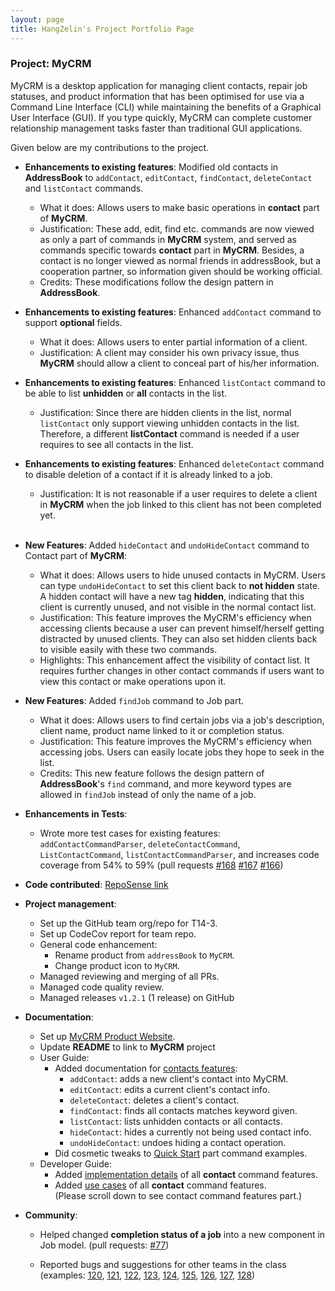 ```yaml
---
layout: page
title: HangZelin's Project Portfolio Page
---
```


### Project: MyCRM

MyCRM is a desktop application for managing client contacts, repair job statuses, and product information that has been optimised for use via a Command Line Interface (CLI) while maintaining the benefits of a Graphical User Interface (GUI). If you type quickly, MyCRM can complete customer relationship management tasks faster than traditional GUI applications.

Given below are my contributions to the project.

  * **Enhancements to existing features**: Modified old contacts in **AddressBook** to `addContact`, `editContact`, `findContact`, `deleteContact` and `listContact` commands.
      * What it does: Allows users to make basic operations in **contact** part of **MyCRM**.
      * Justification: These add, edit, find etc. commands are now viewed as only a part of commands in **MyCRM** system,
      and served as commands specific towards **contact** part in **MyCRM**. Besides, a contact is no longer viewed as normal
      friends in addressBook, but a cooperation partner, so information given should be working official.  
      * Credits: These modifications follow the design pattern in **AddressBook**.
  * **Enhancements to existing features**: Enhanced `addContact` command to support **optional** fields.
      * What it does: Allows users to enter partial information of a client.
      * Justification: A client may consider his own privacy issue, thus **MyCRM** should allow a client to conceal 
      part of his/her information.
  * **Enhancements to existing features**: Enhanced `listContact` command to be able to list **unhidden** or **all** contacts in the list.
      * Justification: Since there are hidden clients in the list, normal `listContact` only support viewing unhidden
      contacts in the list. Therefore, a different **listContact** command is needed if a user requires to see all contacts
      in the list.
  * **Enhancements to existing features**:  Enhanced `deleteContact` command to disable deletion of a contact if it is already linked to a job.
      * Justification: It is not reasonable if a user requires to delete a client in **MyCRM** when the job
      linked to this client has not been completed yet.
  <br><br>
  * **New Features**: Added `hideContact` and `undoHideContact` command to Contact part of **MyCRM**:
      * What it does: Allows users to hide unused contacts in MyCRM. Users can type `undoHideContact` to set this client back 
      to **not hidden** state. A hidden contact will have a new tag **hidden**, indicating that this client is currently unused,
      and not visible in the normal contact list.
      * Justification: This feature improves the MyCRM's efficiency when accessing clients 
      because a user can prevent himself/herself getting distracted by unused clients.
      They can also set hidden clients back to visible easily with these two commands.
      * Highlights: This enhancement affect the visibility of contact list. It requires further changes in
      other contact commands if users want to view this contact or make operations upon it.
  * **New Features**: Added `findJob` command to Job part.
      * What it does: Allows users to find certain jobs via a job's description, client name, 
      product name linked to it or completion status.
      * Justification: This feature improves the MyCRM's efficiency when accessing jobs. Users can easily locate
      jobs they hope to seek in the list.
      * Credits: This new feature follows the design pattern of **AddressBook**'s `find` command, and more keyword types
      are allowed in `findJob` instead of only the name of a job.

  * **Enhancements in Tests**:
    * Wrote more test cases for existing features: `addContactCommandParser`, `deleteContactCommand`,
    `ListContactCommand`, `listContactCommandParser`, and increases code coverage from 54% to 59% 
    (pull requests [\#168](https://github.com/AY2122S1-CS2103-T14-3/tp/pull/168) [\#167](https://github.com/AY2122S1-CS2103-T14-3/tp/pull/167) [\#166](https://github.com/AY2122S1-CS2103-T14-3/tp/pull/166))



* **Code contributed**: [RepoSense link](https://nus-cs2103-ay2122s1.github.io/tp-dashboard/?search=&sort=groupTitle&sortWithin=title&since=2021-09-17&timeframe=commit&mergegroup=&groupSelect=groupByRepos&breakdown=false&tabOpen=true&tabType=authorship&tabAuthor=HangZelin&tabRepo=AY2122S1-CS2103-T14-3%2Ftp%5Bmaster%5D&authorshipIsMergeGroup=false&authorshipFileTypes=docs~functional-code~test-code~other&authorshipIsBinaryFileTypeChecked=false&zFR=false)


* **Project management**:
  * Set up the GitHub team org/repo for T14-3.
  * Set up CodeCov report for team repo.
  * General code enhancement:
    * Rename product from `addressBook` to `MyCRM`.
    * Change product icon to `MyCRM`.
  * Managed reviewing and merging of all PRs.
  * Managed code quality review.
  * Managed releases `v1.2.1` (1 release) on GitHub
  

* **Documentation**:
  * Set up [MyCRM Product Website](https://ay2122s1-cs2103-t14-3.github.io/tp/).
  * Update **README** to link to **MyCRM** project 
  * User Guide:
    * Added documentation for [contacts features](https://ay2122s1-cs2103-t14-3.github.io/tp/UserGuide.html#adding-a-contact-addcontact):
      * `addContact`: adds a new client's contact into MyCRM.
      * `editContact`: edits a current client's contact info.
      * `deleteContact`: deletes a client's contact.
      * `findContact`: finds all contacts matches keyword given.
      * `listContact`: lists unhidden contacts or all contacts.
      * `hideContact`: hides a currently not being used contact info.
      * `undoHideContact`: undoes hiding a contact operation.
    * Did cosmetic tweaks to [Quick Start](https://ay2122s1-cs2103-t14-3.github.io/tp/UserGuide.html#quick-start) part command examples.
  * Developer Guide:
    * Added [implementation details](https://ay2122s1-cs2103-t14-3.github.io/tp/DeveloperGuide.html#adding-a-contact) of all 
    **contact** command features.
    * Added [use cases](https://ay2122s1-cs2103-t14-3.github.io/tp/DeveloperGuide.html#use-cases) of all **contact** command features.  
      (Please scroll down to see contact command features part.)

* **Community**:
    * Helped changed **completion status of a job** into a new component in Job model.
      (pull requests: [\#77](https://github.com/AY2122S1-CS2103-T14-3/tp/pull/77))
    
    * Reported bugs and suggestions for other teams in the class (examples:
      [120](https://github.com/AY2122S1-CS2103-F09-4/tp/issues/120), [121](https://github.com/AY2122S1-CS2103-F09-4/tp/issues/121),
      [122](https://github.com/AY2122S1-CS2103-F09-4/tp/issues/122), [123](https://github.com/AY2122S1-CS2103-F09-4/tp/issues/123),
      [124](https://github.com/AY2122S1-CS2103-F09-4/tp/issues/124), [125](https://github.com/AY2122S1-CS2103-F09-4/tp/issues/125),
      [126](https://github.com/AY2122S1-CS2103-F09-4/tp/issues/126), [127](https://github.com/AY2122S1-CS2103-F09-4/tp/issues/127),
      [128](https://github.com/AY2122S1-CS2103-F09-4/tp/issues/128))

